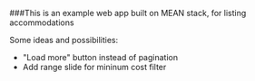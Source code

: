 ###This is an example web app built on MEAN stack, for listing accommodations

Some ideas and possibilities:

* "Load more" button instead of pagination
* Add range slide for mininum cost filter
